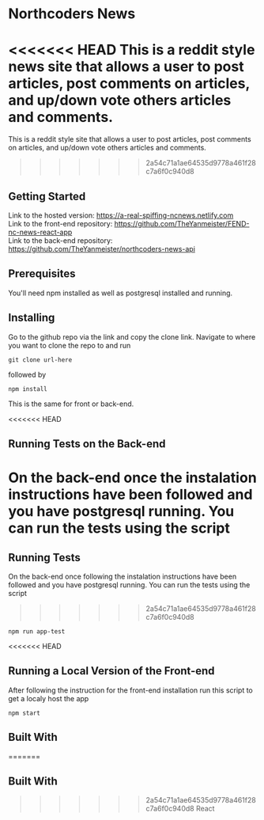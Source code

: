 # Northcoders News

<<<<<<< HEAD
This is a reddit style news site that allows a user to post articles, post comments on articles, and up/down vote others articles and comments.
=======
This is a reddit style site that allows a user to post articles, post comments on articles, and up/down vote others articles and comments.
>>>>>>> 2a54c71a1ae64535d9778a461f28c7a6f0c940d8

## Getting Started

Link to the hosted version: https://a-real-spiffing-ncnews.netlify.com  
Link to the front-end repository: https://github.com/TheYanmeister/FEND-nc-news-react-app  
Link to the back-end repository: https://github.com/TheYanmeister/northcoders-news-api

## Prerequisites

You'll need npm installed as well as postgresql installed and running.

## Installing

Go to the github repo via the link and copy the clone link.
Navigate to where you want to clone the repo to and run

```
git clone url-here
```

followed by

```
npm install
```

This is the same for front or back-end.

<<<<<<< HEAD
## Running Tests on the Back-end

On the back-end once the instalation instructions have been followed and you have postgresql running. You can run the tests using the script
=======
## Running Tests

On the back-end once following the instalation instructions have been followed and you have postgresql running. You can run the tests using the script
>>>>>>> 2a54c71a1ae64535d9778a461f28c7a6f0c940d8

```
npm run app-test
```

<<<<<<< HEAD
## Running a Local Version of the Front-end

After following the instruction for the front-end installation run this script to get a localy host the app

```
npm start
```

## Built With

=======
## Built With

>>>>>>> 2a54c71a1ae64535d9778a461f28c7a6f0c940d8
React
